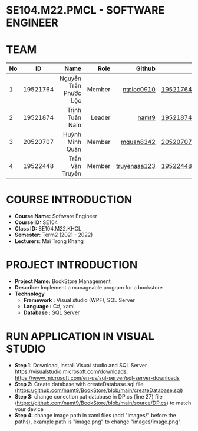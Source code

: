 # SE104.M22.PMCL - SOFTWARE ENGINEER

# TEAM
| No     | ID            | Name                   |Role        | Github                                                  | Email                   |
| ------ |:-------------:| ----------------------:|-----------:|--------------------------------------------------------:|-------------------------:
| 1      | 19521764      | Nguyễn Trần Phước Lộc  |Member      |[ntploc0910](https://github.com/ntploc0910)              |19521764@gm.uit.edu.vn   |
| 2      | 19521874      | Trịnh Tuấn Nam         |Leader      |[namt9](https://github.com/namt9)                        |19521874@gm.uit.edu.vn   |
| 3      | 20520707      | Huỳnh Minh Quân        |Member      |[mquan8342](https://github.com/mquan8342)                |20520707@gm.uit.edu.vn   |
| 4      | 19522448      | Trần Văn Truyền        |Member      |[truyenaaa123](https://github.com/truyenaaa123)          |19522448@gm.uit.edu.vn   |

# COURSE INTRODUCTION
* **Course Name:** Software Engineer
* **Course ID:** SE104
* **Class ID:** SE104.M22.KHCL
* **Semester:** Term2 (2021 - 2022)
* **Lecturers**: Mai Trọng Khang
# PROJECT INTRODUCTION
* **Project Name:** BookStore Management
* **Describe:** Implement a manageable program for a bookstore
* **Technology**
    - **Framework :** Visual studio (WPF), SQL Server
    - **Language :** C#, xaml
    - **Database :** SQL Server

# RUN APPLICATION IN VISUAL STUDIO
 * **Step 1:** Download, install Visual studio and SQL Server https://visualstudio.microsoft.com/downloads, https://www.microsoft.com/en-us/sql-server/sql-server-downloads
 * **Step 2:** Create database with createDatabase.sql file (https://github.com/namt9/BookStore/blob/main/createDatabase.sql)
 * **Step 3:** change conection pat database in DP.cs (line 27) file (https://github.com/namt9/BookStore/blob/main/source/DP.cs) to match your device
 * **Step 4:** change image path in xaml files (add "images/" before the paths), example path is "image.png" to change "images/image.png"
 
